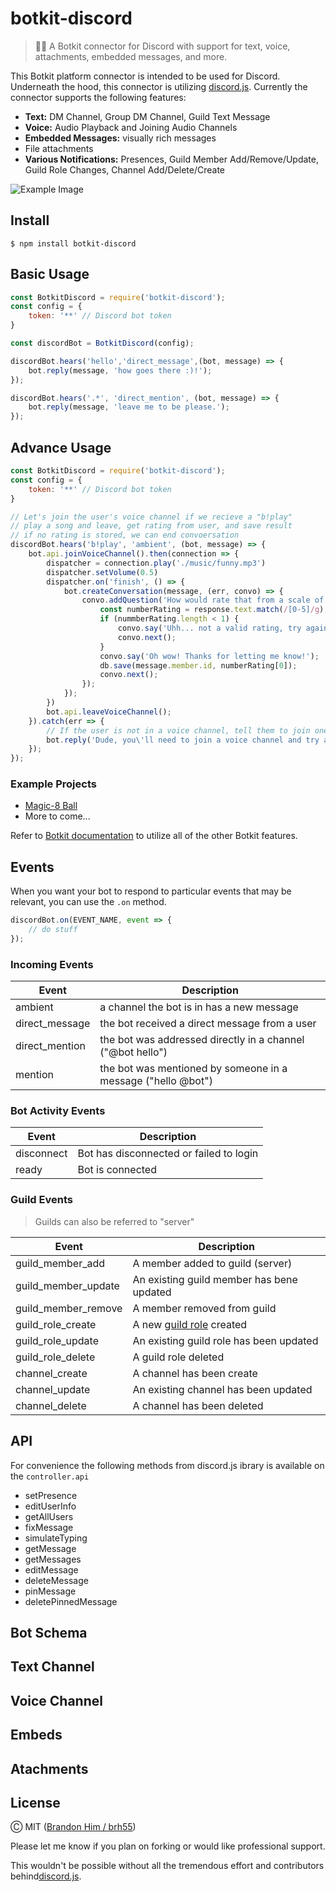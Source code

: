 # botkit-discord

> 🤖👾 A Botkit connector for Discord with support for text, voice, attachments, embedded messages, and more.

This Botkit platform connector is intended to be used for Discord. Underneath the hood, this connector is utilizing [discord.js](https://github.com/discordjs/discord.js). Currently the connector supports the following features:

- **Text:** DM Channel, Group DM Channel, Guild Text Message
- **Voice:** Audio Playback and Joining Audio Channels
- **Embedded Messages:** visually rich messages
- File attachments
- **Various Notifications:** Presences, Guild Member Add/Remove/Update, Guild Role Changes, Channel Add/Delete/Create

![Example Image](https://user-images.githubusercontent.com/6020066/49334369-4151ba80-f589-11e8-8b8a-0086bcd956a2.png)

## Install
`$ npm install botkit-discord`

## Basic Usage
```javascript
const BotkitDiscord = require('botkit-discord');
const config = {
    token: '**' // Discord bot token
}

const discordBot = BotkitDiscord(config);

discordBot.hears('hello','direct_message',(bot, message) => {
    bot.reply(message, 'how goes there :)!');
});

discordBot.hears('.*', 'direct_mention', (bot, message) => {
	bot.reply(message, 'leave me to be please.');
});
```

## Advance Usage
```javascript
const BotkitDiscord = require('botkit-discord');
const config = {
    token: '**' // Discord bot token
}

// Let's join the user's voice channel if we recieve a "b!play"
// play a song and leave, get rating from user, and save result
// if no rating is stored, we can end convoersation
discordBot.hears('b!play', 'ambient', (bot, message) => {
	bot.api.joinVoiceChannel().then(connection => {
		dispatcher = connection.play('./music/funny.mp3')
		dispatcher.setVolume(0.5)
		dispatcher.on('finish', () => {
			bot.createConversation(message, (err, convo) => {
				convo.addQuestion('How would rate that from a scale of 0 to 5?', (response, convo) => {
					const numberRating = response.text.match(/[0-5]/g);
					if (nummberRating.length < 1) {
						convo.say('Uhh... not a valid rating, try again later!');
						convo.next();
					}
					convo.say('Oh wow! Thanks for letting me know!');
					db.save(message.member.id, numberRating[0]);
					convo.next();
				});
			});
		})
		bot.api.leaveVoiceChannel();
	}).catch(err => {
		// If the user is not in a voice channel, tell them to join one
		bot.reply('Dude, you\'ll need to join a voice channel and try again');
	});
});
```
### Example Projects
- [Magic-8 Ball](https://github.com/brh55/discord-magic-8-ball)
- More to come...

Refer to [Botkit documentation](https://botkit.ai/docs/) to utilize all of the other Botkit features.

## Events
When you want your bot to respond to particular events that may be relevant, you can use the `.on` method.

```javascript
discordBot.on(EVENT_NAME, event => {
	// do stuff
});
```

### Incoming Events

| Event          | Description                                                  |
| -------------- | ------------------------------------------------------------ |
| ambient        | a channel the bot is in has a new message                    |
| direct_message | the bot received a direct message from a user                |
| direct_mention | the bot was addressed directly in a channel ("@bot hello")   |
| mention        | the bot was mentioned by someone in a message ("hello @bot") |

 ### Bot Activity Events

| Event      | Description                             |
| ---------- | --------------------------------------- |
| disconnect | Bot has disconnected or failed to login |
| ready      | Bot is connected                        |

### Guild Events

> Guilds can also be referred to "server"

| Event               | Description                                                  |
| ------------------- | ------------------------------------------------------------ |
| guild_member_add    | A member added to guild (server)                             |
| guild_member_update | An existing guild member has bene updated                    |
| guild_member_remove | A member removed from guild                                  |
| guild_role_create   | A new [guild role](https://discordapp.com/developers/docs/topics/permissions#role-object) created |
| guild_role_update   | An existing guild role has been updated                      |
| guild_role_delete   | A guild role deleted                                         |
| channel_create      | A channel has been create                                    |
| channel_update      | An existing channel has been updated                         |
| channel_delete      | A channel has been deleted                                   |

## API

For convenience the following methods from discord.js ibrary is available on the `controller.api`

- setPresence
- editUserInfo
- getAllUsers
- fixMessage
- simulateTyping
- getMessage
- getMessages
- editMessage
- deleteMessage
- pinMessage
- deletePinnedMessage

## Bot Schema

## Text Channel

## Voice Channel

## Embeds

## Atachments

## License

Ⓒ MIT ([Brandon Him / brh55](github.com/@brh55))

Please let me know if you plan on forking or would like professional support.

This wouldn't be possible without all the tremendous effort and contributors behind[discord.js](https://github.com/discordjs/iscord.js).

